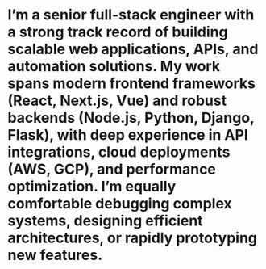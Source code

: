 # I’m a senior full-stack engineer with a strong track record of building scalable web applications, APIs, and automation solutions. My work spans modern frontend frameworks (React, Next.js, Vue) and robust backends (Node.js, Python, Django, Flask), with deep experience in API integrations, cloud deployments (AWS, GCP), and performance optimization. I’m equally comfortable debugging complex systems, designing efficient architectures, or rapidly prototyping new features.


